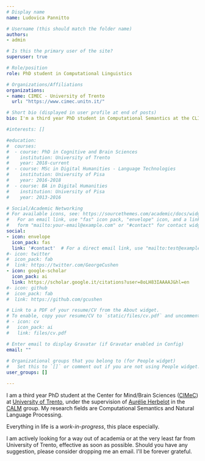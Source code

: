 ```yaml
---
# Display name
name: Ludovica Pannitto

# Username (this should match the folder name)
authors:
- admin

# Is this the primary user of the site?
superuser: true

# Role/position
role: PhD student in Computational Linguistics

# Organizations/Affiliations
organizations:
- name: CIMEC - University of Trento
  url: "https://www.cimec.unitn.it/"

# Short bio (displayed in user profile at end of posts)
bio: I'm a third year PhD student in Computational Semantics at the CLIC (Language, Interaction and Computation) Laboratory at CIMeC.

#interests: []

#education:
#  courses:
#  - course: PhD in Cognitive and Brain Sciences
#    institution: University of Trento
#    year: 2018-current
#  - course: MSc in Digital Humanities - Language Technologies
#    institution: University of Pisa
#    year: 2016-2018
#  - course: BA in Digital Humanities
#    institution: University of Pisa
#    year: 2013-2016

# Social/Academic Networking
# For available icons, see: https://sourcethemes.com/academic/docs/widgets/#icons
#   For an email link, use "fas" icon pack, "envelope" icon, and a link in the
#   form "mailto:your-email@example.com" or "#contact" for contact widget.
social:
- icon: envelope
  icon_pack: fas
  link: '#contact'  # For a direct email link, use "mailto:test@example.org".
#- icon: twitter
#  icon_pack: fab
#  link: https://twitter.com/GeorgeCushen
- icon: google-scholar
  icon_pack: ai
  link: https://scholar.google.it/citations?user=8oLH83IAAAAJ&hl=en
#- icon: github
#  icon_pack: fab
#  link: https://github.com/gcushen

# Link to a PDF of your resume/CV from the About widget.
# To enable, copy your resume/CV to `static/files/cv.pdf` and uncomment the lines below.  
# - icon: cv
#   icon_pack: ai
#   link: files/cv.pdf

# Enter email to display Gravatar (if Gravatar enabled in Config)
email: ""
  
# Organizational groups that you belong to (for People widget)
#   Set this to `[]` or comment out if you are not using People widget.  
user_groups: []

---
```


I am a third year PhD student at the Center for Mind/Brain Sciences ([CIMeC](https://www.cimec.unitn.it/)) at [University of Trento](https://www.unitn.it/en), under the supervision of [Aurélie Herbelot](https://aurelieherbelot.net/) in the [CALM](https://www.cimec.unitn.it/en/1013/computational-approaches-to-language-and-meaning-calm) group. 
My research fields are Computational Semantics and Natural Language Processing.

Everything in life is a _work-in-progress_, this place especially.

I am actively looking for a way out of academia or at the very least far from University of Trento, effective as soon as possible. Should you have any suggestion, please consider dropping me an email. I'll be forever grateful.

